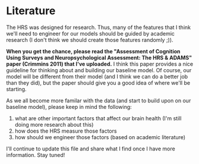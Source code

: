 # Literature

The HRS was designed for research. Thus, many of the features that I think we'll need to engineer for our models should be guided by academic research (I don't think we should create those features randomly ;)). 

**When you get the chance, please read the "Assessment of Cognition Using Surveys and Neuropsychological Assessment: The HRS & ADAMS" paper (Crimmins 2011) that I've uploaded.** I think this paper provides a nice guideline for thinking about and building our baseline model. Of course, our model will be different from their model (and I think we can do a better job than they did), but the paper should give you a good idea of where we'll be starting. 

As we all become more familar with the data (and start to build upon on our baseline model), please keep in mind the following:
1) what are other important factors that affect our brain health (I'm still doing more research about this)
2) how does the HRS measure those factors
3) how should we engineer those factors (based on academic literature)

I'll continue to update this file and share what I find once I have more information. Stay tuned! 
